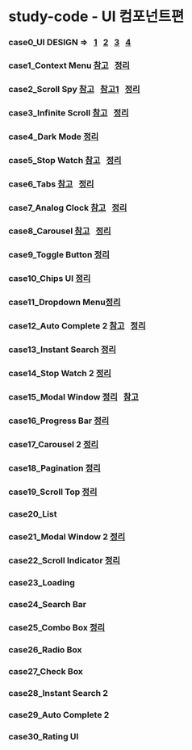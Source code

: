 # study-code - UI 컴포넌트편
### case0_UI DESIGN => &nbsp; <a href='https://react.semantic-ui.com/augmentation'>1</a> &nbsp; <a href='https://react-bootstrap.github.io/components/alerts/'>2</a> &nbsp; <a href='https://material-ui.com/getting-started/installation/'>3</a> &nbsp; <a href='https://ant.design/components/overview/'>4</a>
### case1_Context Menu <a href='https://github.com/mannue/study/tree/css/fastCampus/secretCode/case1_context_menu'>참고</a> &nbsp; <a href='https://github.com/hyo814/study-code/blob/main/secret/ContextMenu.md'>정리</a>
### case2_Scroll Spy <a href='https://github.com/mannue/study/blob/css/fastCampus/secretCode/case2_scroll_spy/memo.md'>참고</a> &nbsp; <a href='https://codesandbox.io/s/github/leighhalliday/demo-infinite-scroll/tree/master/?file=/src/WithContext.js'>참고1</a> &nbsp; <a href="https://github.com/hyo814/study-code/blob/main/secret/ScrollSpy.md">정리</a>
### case3_Infinite Scroll <a href='https://github.com/mannue/study/blob/css/fastCampus/secretCode/case3_InfiniteScroll/memo.md'>참고</a> &nbsp; <a href="https://github.com/hyo814/study-code/blob/main/secret/InfinityScroll.md">정리</a>
### case4_Dark Mode <a href='https://github.com/hyo814/study-code/blob/main/secret/Darkmode.md'>정리</a>
### case5_Stop Watch <a href='https://www.notion.so/case-5-02a54e58c9894ca6ac576282853cde1d'>참고</a> &nbsp; <a href="https://github.com/hyo814/study-code/blob/main/secret/StopWatch.md">정리</a>
### case6_Tabs <a href='https://www.notion.so/Case6-Tabs-5662b3ab5ce54aacb96a0172097ef2c0'>참고</a> &nbsp; <a href="https://github.com/hyo814/study-code/blob/main/secret/Tab.md">정리</a>
### case7_Analog Clock <a href="https://github.com/mannue/study/blob/css/fastCampus/secretCode/case7_analog_clock/memo.md">참고</a> &nbsp;  <a href='https://github.com/hyo814/study-code/blob/main/secret/Analog_Clock.md'>정리</a>
### case8_Carousel <a href="https://github.com/hsw0905/study/tree/main/javascript/carousel">참고</a> &nbsp; <a href="https://github.com/hyo814/study-code/blob/main/secret/Carousel.md">정리</a>
### case9_Toggle Button <a href='https://github.com/hyo814/study-code/blob/main/secret/Togglebutton.md'>정리</a>
### case10_Chips UI <a href="https://github.com/hyo814/study-code/blob/main/secret/Chips_UI.md">정리</a>
### case11_Dropdown Menu<a href="https://github.com/hyo814/study-code/blob/main/secret/DropDownMenu.md">정리</a>
### case12_Auto Complete 2 <a href='https://github.com/mannue/study/blob/css/fastCampus/secretCode/case12_auto_complete/memo.md'>참고</a> &nbsp; <a href='https://github.com/hyo814/study-code/blob/main/secret/AutoComplete2.md'>정리</a>
### case13_Instant Search <a href='https://github.com/hyo814/study-code/edit/main/secret/Instant_Search.md'>정리</a>
### case14_Stop Watch 2 <a href="https://github.com/hyo814/study-code/blob/main/secret/StopWatch2.md"> 정리 </a>
### case15_Modal Window <a href='https://github.com/hyo814/study-code/blob/main/secret/Modal.md'>정리</a> &nbsp; <a href="https://github.com/mannue/study/blob/css/fastCampus/secretCode/case15_modal_window/memo.md">참고</a>
### case16_Progress Bar <a href='https://github.com/hyo814/study-code/blob/main/secret/ProgressBar.md'>정리</a>
### case17_Carousel 2 <a href="https://github.com/hyo814/study-code/blob/main/secret/Carousel2.md">정리</a>
### case18_Pagination <a href='https://github.com/hyo814/study-code/blob/main/secret/Pagination.md'>정리</a>
### case19_Scroll Top <a href='https://github.com/hyo814/study-code/blob/main/secret/Scrolltop.md'>정리</a>
### case20_List
### case21_Modal Window 2 <a href='https://github.com/hyo814/study-code/blob/main/secret/Modal2.md'>정리</a>
### case22_Scroll Indicator <a href='https://github.com/hyo814/study-code/blob/main/secret/ScrollIndicator.md'>정리</a>
### case23_Loading
### case24_Search Bar
### case25_Combo Box <a href="https://github.com/hyo814/study-code/blob/main/secret/ComboBox.md">정리</a>
### case26_Radio Box
### case27_Check Box
### case28_Instant Search 2
### case29_Auto Complete 2
### case30_Rating UI
